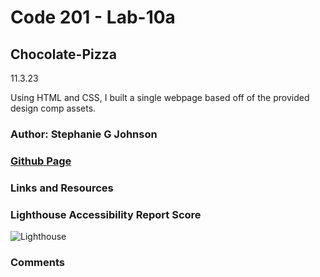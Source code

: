 # Code 201 - Lab-10a

## Chocolate-Pizza

11.3.23

Using HTML and CSS, I built a single webpage based off of the provided design comp assets.


### Author: Stephanie G Johnson

### [Github Page](https://stepheegee.github.io/chocolate-pizza)


### Links and Resources




### Lighthouse Accessibility Report Score
![Lighthouse](photos/lighthouse09.png)



### Comments

 


